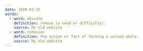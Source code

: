 ```yaml
---
date: 2020-03-25
words:
  - word: obviate
    definition: remove (a need or difficulty).
    source: My old website
  - word: cohesion
    definition: the action or fact of forming a united whole.
    source: My old website
---
```

